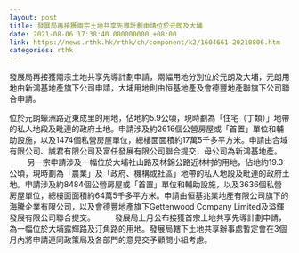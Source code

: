 ```yaml
---
layout: post
title: 發展局再接獲兩宗土地共享先導計劃申請位於元朗及大埔
date: 2021-08-06 17:38:40.000000000 +08:00
link: https://news.rthk.hk/rthk/ch/component/k2/1604661-20210806.htm
categories: rthk
---
```


發展局再接獲兩宗土地共享先導計劃申請，兩幅用地分別位於元朗及大埔，元朗用地由新鴻基地產旗下公司申請，大埔用地則由恒基地產及會德豐地產聯旗下公司聯合申請。

位於元朗蠔洲路近東成里的用地，佔地約5.9公頃，現時劃為「住宅（丁類）」地帶的私人地段及毗連的政府土地。申請涉及約2616個公營房屋或「首置」單位和輔助設施，以及1474個私營房屋單位，總樓面面積約17萬5千多平方米。申請由合域有限公司、誠君有限公司及富任發展有限公司聯合提交，母公司為新鴻基地產。
　　 
另一宗申請涉及一幅位於大埔社山路及林錦公路近林村的用地，佔地約19.3公頃，現時劃為「農業」及「政府、機構或社區」地帶的私人地段及毗連的政府土地。申請涉及約8484個公營房屋或「首置」單位和輔助設施，以及3636個私營房屋單位，總樓面面積約64萬5千多平方米。申請由恒基兆業地產有限公司旗下的海騰企業有限公司，以及會德豐地產旗下Gettenwood Company Limited及溢輝發展有限公司聯合提交。
　　 
發展局上月公布接獲首宗土地共享先導計劃申請，為一幅位於大埔露輝路及汀角路的用地。發展局轄下土地共享辦事處暫定會在3個月內將申請連同政策局及各部門的意見交予顧問小組考慮。
